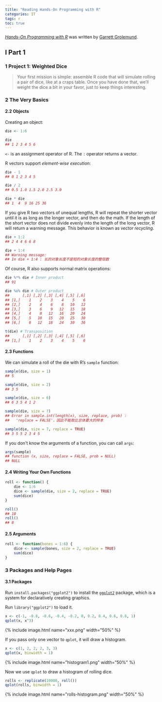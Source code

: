 ```yaml
---
title: "Reading Hands-On Programming with R"
categories: IT
tags: r
toc: true
---
```


[*Hands-On Programming with R*](https://rstudio-education.github.io/hopr/) was written by [Garrett Grolemund](https://twitter.com/statgarrett).

## I Part 1

### 1 Project 1: Weighted Dice

> Your first mission is simple: assemble R code that will simulate rolling a pair of dice, like at a craps table. Once you have done that, we’ll weight the dice a bit in your favor, just to keep things interesting.

### 2 The Very Basics

#### 2.2 Objects

Creating an object:

```r
die <- 1:6

die
## 1 2 3 4 5 6
```

`<-` is an assignment operator of R. The `:` operator returns a vector.

R vectors support *element-wise execution*:

```r
die - 1
## 0 1 2 3 4 5

die / 2
## 0.5 1.0 1.5 2.0 2.5 3.0

die * die
## 1  4  9 16 25 36
```

If you give R two vectors of unequal lengths, R will repeat the shorter vector until it is as long as the longer vector, and then do the math. If the length of the short vector does not divide evenly into the length of the long vector, R will return a warning message. This behavior is known as *vector recycling*.

```r
die + 1:2
## 2 4 4 6 6 8

die + 1:4
## Warning message:
## In die + 1:4 : 长的对象长度不是短的对象长度的整倍数
```

Of course, R also supports normal matrix operations:

```r
die %*% die # Inner product
## 91

die %o% die # Outer product
##      [,1] [,2] [,3] [,4] [,5] [,6]
## [1,]    1    2    3    4    5    6
## [2,]    2    4    6    8   10   12
## [3,]    3    6    9   12   15   18
## [4,]    4    8   12   16   20   24
## [5,]    5   10   15   20   25   30
## [6,]    6   12   18   24   30   36

t(die) # Transposition
##      [,1] [,2] [,3] [,4] [,5] [,6]
## [1,]    1    2    3    4    5    6
```

#### 2.3 Functions

We can simulate a roll of the die with R’s `sample` function:

```r
sample(die, size = 1)
## 5

sample(die, size = 2)
## 3 5

sample(die, size = 6)
## 6 3 5 4 1 2

sample(die, size = 7)
## Error in sample.int(length(x), size, replace, prob) : 
##   'replace = FALSE'，因此不能取比总体要大的样本

sample(die, size = 7, replace = TRUE)
## 3 5 5 2 3 4 5
```

If you don't know the arguments of a function, you can call `args`:

```r
args(sample)
## function (x, size, replace = FALSE, prob = NULL) 
## NULL
```

#### 2.4 Writing Your Own Functions

```r
roll <- function() {
    die <- 1:6
    dice <- sample(die, size = 2, replace = TRUE)
    sum(dice)
}

roll()
## 10
roll()
## 8
```

#### 2.5 Arguments

```r
roll <- function(bones = 1:6) {
    dice <- sample(bones, size = 2, replace = TRUE)
    sum(dice)
}
```

### 3 Packages and Help Pages

#### 3.1 Packages

Run `install.packages("ggplot2")` to install the [`ggplot2`](https://ggplot2.tidyverse.org/) package, which is a system for declaratively creating graphics.

Run `library("ggplot2")` to load it.

```r
x <- c(-1, -0.8, -0.6, -0.4, -0.2, 0, 0.2, 0.4, 0.6, 0.8, 1)
qplot(x, x^3)
```

{% include image.html name="xxx.png" width="50%" %}

If you pass only one vector to `qplot`, it will draw a histogram.

```r
x <- c(1, 2, 2, 2, 3, 3)
qplot(x, binwidth = 1)
```

{% include image.html name="histogram1.png" width="50%" %}

Now we use `qplot` to draw a histogram of rolling dice.

```r
rolls <- replicate(10000, roll())
qplot(rolls, binwidth = 1)
```

{% include image.html name="rolls-histogram.png" width="50%" %}
